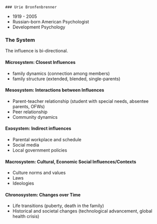 	### Urie Bronfenbrenner
- 1919 - 2005
- Russian-born American Psychologist
- Development Psychology

### The System
The influence is bi-directional.
#### Microsystem: Closest Influences
- family dynamics (connection among members)
- family structure (extended, blended, single-parents)
#### Mesosystem: Interactions between Influences
- Parent-teacher relationship (student with special needs, absentee parents, OFWs)
- Peer relationship
- Community dynamics
#### Exosystem: Indirect influences
- Parental workplace and schedule
- Social media
- Local government policies
#### Macrosystem: Cultural, Economic Social Influences/Contexts
- Culture norms and values
- Laws
- Ideologies
#### Chronosystem: Changes over Time
- Life transitions (puberty, death in the family)
- Historical and societal changes (technological advancement, global health crisis)